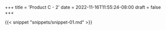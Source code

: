 +++
title = 'Product C - 2'
date = 2022-11-16T11:55:24-08:00
draft = false
+++

{{< snippet "snippets/snippet-01.md" >}}
